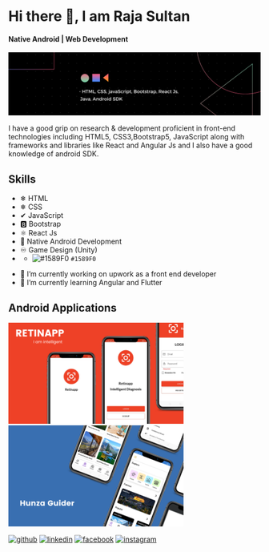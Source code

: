 # Hi there 👋, I am Raja Sultan

#### Native Android | Web Development
![Native Android | Web Development](https://github.com/RajaSultan/RajaSultan/blob/main/github.png)

 I have a good grip on research & development proficient in front-end technologies including HTML5, CSS3,Bootstrap5, JavaScript along with frameworks and libraries like React and Angular Js and I also have a good knowledge of android SDK.
 
 ## Skills
 
 * ❄ HTML
 * ❄ CSS
 * ✔ JavaScript
 * 🅱 Bootstrap
 * ⚛ React Js
 * 📱 Native Android Development
 * ♾ Game Design (Unity)
 * - ![#1589F0](https://via.placeholder.com/15/1589F0/000000?text=+) `#1589F0`

- 🔭 I’m currently working on upwork as a front end developer 
- 🌱 I’m currently learning Angular and Flutter 

## Android Applications

<img src = "https://github.com/RajaSultan/RajaSultan/blob/main/retinapp.png" width = "350"/> <img src = "https://github.com/RajaSultan/RajaSultan/blob/main/guider.png" width = "350"/>


[<img src='https://cdn.jsdelivr.net/npm/simple-icons@3.0.1/icons/github.svg' alt='github' height='40'>](https://github.com/https://github.com/RajaSultan)  [<img src='https://cdn.jsdelivr.net/npm/simple-icons@3.0.1/icons/linkedin.svg' alt='linkedin' height='40'>](https://www.linkedin.com/in/https://www.linkedin.com/in/raja-sultan-%F0%9F%87%B5%F0%9F%87%B0-10418519a//)  [<img src='https://cdn.jsdelivr.net/npm/simple-icons@3.0.1/icons/facebook.svg' alt='facebook' height='40'>](https://www.facebook.com/https://www.facebook.com/raja.sultan.75685/)  [<img src='https://cdn.jsdelivr.net/npm/simple-icons@3.0.1/icons/instagram.svg' alt='instagram' height='40'>](https://www.instagram.com/https://www.instagram.com/raja_sultankhano//)  

